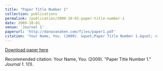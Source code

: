 ```yaml
---
title: "Paper Title Number 1"
collection: publications
permalink: /publication/2009-10-01-paper-title-number-1
date: 2009-10-01
venue: 'Journal 1'
paperurl: 'http://danavanaken.com/files/paper1.pdf'
citation: 'Your Name, You. (2009). &quot;Paper Title Number 1.&quot; <i>Journal 1</i>. 1(1).'
---
```


<a href='http://danavanaken.com/files/paper1.pdf'>Download paper here</a>

Recommended citation: Your Name, You. (2009). "Paper Title Number 1." <i>Journal 1</i>. 1(1).